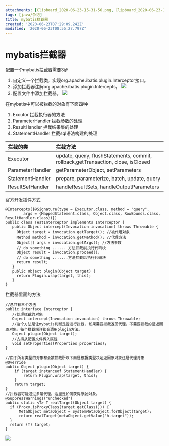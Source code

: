 ```yaml
---
attachments: [Clipboard_2020-06-23-15-31-56.png, Clipboard_2020-06-23-15-32-08.png, Clipboard_2020-06-23-16-55-23.png]
tags: [java/杂记]
title: mybatis拦截器
created: '2020-06-23T07:29:09.242Z'
modified: '2020-06-23T08:55:27.797Z'
---
```


# mybatis拦截器

配置一个mybatis拦截器需要3步
1. 自定义一个拦截类，实现org.apache.ibatis.plugin.Interceptor接口。
2. 添加拦截器注解org.apache.ibatis.plugin.Intercepts。
![](@attachment/Clipboard_2020-06-23-15-31-56.png)
3. 配置文件中添加拦截器。
![](@attachment/Clipboard_2020-06-23-15-32-08.png)

在mybatis中可以被拦截的对象有下面四种
1. Excutor 拦截执行器的方法
2. ParameterHandler 拦截参数的处理
3. ResultHandler 拦截结果集的处理
4. StatementHandler 拦截sql语法构建的处理

|拦截的类|拦截方法|
|:---|:---|
|Executor|update, query, flushStatements, commit, rollback,getTransaction, close, isClosed|
|ParameterHandler|getParameterObject, setParameters|
|StatementHandler|prepare, parameterize, batch, update, query|
|ResultSetHandler|handleResultSets, handleOutputParameters|

官方开发插件方式
```
@Intercepts({@Signature(type = Executor.class, method = "query",
        args = {MappedStatement.class, Object.class, RowBounds.class, ResultHandler.class})})
public class TestInterceptor implements Interceptor {
   public Object intercept(Invocation invocation) throws Throwable {
     Object target = invocation.getTarget(); //被代理对象
     Method method = invocation.getMethod(); //代理方法
     Object[] args = invocation.getArgs(); //方法参数
     // do something ...... 方法拦截前执行代码块
     Object result = invocation.proceed();
     // do something .......方法拦截后执行代码块
     return result;
   }
   public Object plugin(Object target) {
     return Plugin.wrap(target, this);
   }
}
```
拦截器里面的方法
```
//总共有三个方法
public interface Interceptor {   
   //处理拦截的对象
   Object intercept(Invocation invocation) throws Throwable;       
   //这个方法是让mybatis判断是否进行拦截，如果需要拦截返回代理，不需要拦截的话返回原对象。每个拦截端详都会调用plugin方法。
   Object plugin(Object target);   
   //支持从配置文件传入属性 
   void setProperties(Properties properties);
}

//由于所有类型的对象都会被拦截所以下面是根据类型决定返回原对象还是代理对象
@Override
public Object plugin(Object target) {
    if (target instanceof StatementHandler) {
        return Plugin.wrap(target, this);
    }
    return target;
}
//拦截器可能通过多层代理，这里是如何获得原始对象。
@SuppressWarnings("unchecked")
public static <T> T realTarget(Object target) {
  if (Proxy.isProxyClass(target.getClass())) {
      MetaObject metaObject = SystemMetaObject.forObject(target);
      return realTarget(metaObject.getValue("h.target"));
  }
  return (T) target;
}
```
![](@attachment/Clipboard_2020-06-23-16-55-23.png)




